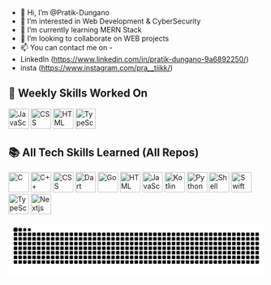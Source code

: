 - 👋 Hi, I’m @Pratik-Dungano
- 👀 I’m interested in Web Development & CyberSecurity
- 🌱 I’m currently learning MERN Stack
- 💞️ I’m looking to collaborate on WEB projects
- 📫 You can contact me on -
- LinkedIn (https://www.linkedin.com/in/pratik-dungano-9a6892250/)
- insta (https://www.instagram.com/pra__tiikk/)

<!-- SKILLS-SECTION-START -->
## 📆 Weekly Skills Worked On

<p align='left'>
  <img src='https://cdn.jsdelivr.net/gh/devicons/devicon/icons/javascript/javascript-original.svg' title='JavaScript' width='40' height='40'/>
  <img src='https://cdn.jsdelivr.net/gh/devicons/devicon/icons/css3/css3-original.svg' title='CSS' width='40' height='40'/>
  <img src='https://cdn.jsdelivr.net/gh/devicons/devicon/icons/html5/html5-original.svg' title='HTML' width='40' height='40'/>
  <img src='https://cdn.jsdelivr.net/gh/devicons/devicon/icons/typescript/typescript-original.svg' title='TypeScript' width='40' height='40'/>
</p>

## 📚 All Tech Skills Learned (All Repos)

<p align='left'>
  <img src='https://cdn.jsdelivr.net/gh/devicons/devicon/icons/c/c-original.svg' title='C' width='40' height='40'/>
  <img src='https://cdn.jsdelivr.net/gh/devicons/devicon/icons/cplusplus/cplusplus-original.svg' title='C++' width='40' height='40'/>
  <img src='https://cdn.jsdelivr.net/gh/devicons/devicon/icons/css3/css3-original.svg' title='CSS' width='40' height='40'/>
  <img src='https://cdn.jsdelivr.net/gh/devicons/devicon/icons/dart/dart-original.svg' title='Dart' width='40' height='40'/>
  <img src='https://cdn.jsdelivr.net/gh/devicons/devicon/icons/go/go-original.svg' title='Go' width='40' height='40'/>
  <img src='https://cdn.jsdelivr.net/gh/devicons/devicon/icons/html5/html5-original.svg' title='HTML' width='40' height='40'/>
  <img src='https://cdn.jsdelivr.net/gh/devicons/devicon/icons/javascript/javascript-original.svg' title='JavaScript' width='40' height='40'/>
  <img src='https://cdn.jsdelivr.net/gh/devicons/devicon/icons/kotlin/kotlin-original.svg' title='Kotlin' width='40' height='40'/>
  <img src='https://cdn.jsdelivr.net/gh/devicons/devicon/icons/python/python-original.svg' title='Python' width='40' height='40'/>
  <img src='https://cdn.jsdelivr.net/gh/devicons/devicon/icons/bash/bash-original.svg' title='Shell' width='40' height='40'/>
  <img src='https://cdn.jsdelivr.net/gh/devicons/devicon/icons/swift/swift-original.svg' title='Swift' width='40' height='40'/>
  <img src='https://cdn.jsdelivr.net/gh/devicons/devicon/icons/typescript/typescript-original.svg' title='TypeScript' width='40' height='40'/>
  <img src='https://cdn.jsdelivr.net/gh/devicons/devicon/icons/nextjs/nextjs-original.svg' title='Nextjs' width='40' height='40'/>
</p>
<!-- SKILLS-SECTION-END -->

<p align="center">
  <picture>
    <source media="(prefers-color-scheme: dark)" srcset="https://raw.githubusercontent.com/Pratik-Dungano/Pratik-Dungano/output/github-contribution-grid-snake-dark.svg" />
    <img alt="snake gif" src="https://raw.githubusercontent.com/Pratik-Dungano/Pratik-Dungano/output/github-contribution-grid-snake.svg" />
  </picture>
</p>